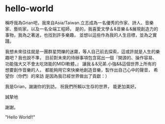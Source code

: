 # hello-world

稱呼我為Grian吧，我來自Asia/Taiwan.立志成為一名優秀的作家、詩人、音樂家、藝術家，以及一名全端工程師，
是的，我喜愛文學＆&音樂＆&展現創造力的事物，我為之著迷，也找到許多樂趣，
並想以這些作為我的人生目標，並為之實踐。

我想未來往往就是一團群星閃爍的迷霧，等人自己前去探索，這或許就是人生的樂趣吧？我也說不準，
目前對未來的待辦事項包含寫出一個『開源的、操作容易、功能強大又不會太吃效能的MIDI軟體，』
讓我＆&兄弟.小強&&這個世界上所有的想要創作音樂的人，
都能夠用它來快樂地創造音樂，製作出自己心中的聲音，
希望你（你們）的來訪
是因為我已經世界做出了貢獻：）

我是Grian，謝謝你的到訪，
祝我們所賴以生存的世界，
能更加美好。

誠摯地

謝謝。




"Hello World!!"

